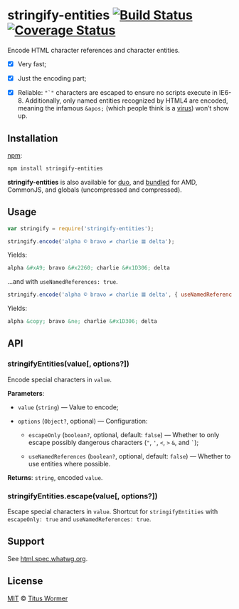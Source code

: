 # stringify-entities [![Build Status](https://img.shields.io/travis/wooorm/stringify-entities.svg?style=flat)](https://travis-ci.org/wooorm/stringify-entities) [![Coverage Status](https://img.shields.io/codecov/c/github/wooorm/stringify-entities.svg)](https://codecov.io/github/wooorm/stringify-entities)

Encode HTML character references and character entities.

*   [x] Very fast;

*   [x] Just the encoding part;

*   [x] Reliable: ``"`"`` characters are escaped to ensure no scripts
    execute in IE6-8.  Additionally, only named entities recognized by HTML4
    are encoded, meaning the infamous `&apos;` (which people think is a
    [virus](http://www.telegraph.co.uk/technology/advice/10516839/Why-do-some-apostrophes-get-replaced-with-andapos.html))
    won’t show up.

## Installation

[npm](https://docs.npmjs.com/cli/install):

```bash
npm install stringify-entities
```

**stringify-entities** is also available for [duo](http://duojs.org/#getting-started),
and [bundled](https://github.com/wooorm/stringify-entities/releases) for AMD,
CommonJS, and globals (uncompressed and compressed).

## Usage

```js
var stringify = require('stringify-entities');

stringify.encode('alpha © bravo ≠ charlie 𝌆 delta');
```

Yields:

```html
alpha &#xA9; bravo &#x2260; charlie &#x1D306; delta
```

&hellip;and with `useNamedReferences: true`.

```js
stringify.encode('alpha © bravo ≠ charlie 𝌆 delta', { useNamedReferences: true });
```

Yields:

```html
alpha &copy; bravo &ne; charlie &#x1D306; delta
```

## API

### stringifyEntities(value\[, options?])

Encode special characters in `value`.

**Parameters**:

*   `value` (`string`) — Value to encode;

*   `options` (`Object?`, optional) — Configuration:

    *   `escapeOnly` (`boolean?`, optional, default: `false`)
        — Whether to only escape possibly dangerous characters
        (`"`, `'`, `<`, `>` `&`, and `` ` ``);

    *   `useNamedReferences` (`boolean?`, optional, default: `false`)
        — Whether to use entities where possible.

**Returns**: `string`, encoded `value`.

### stringifyEntities.escape(value\[, options?])

Escape special characters in `value`.  Shortcut for `stringifyEntities`
with `escapeOnly: true` and `useNamedReferences: true`.

## Support

See [html.spec.whatwg.org](https://html.spec.whatwg.org/multipage/syntax.html#named-character-references).

## License

[MIT](LICENSE) © [Titus Wormer](http://wooorm.com)
